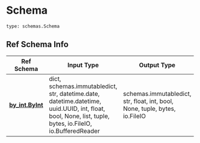 # Schema
```
type: schemas.Schema
```

## Ref Schema Info
Ref Schema | Input Type | Output Type
---------- | ---------- | -----------
[**by_int.ByInt**](../../../../../../../../../components/schema/by_int.md) | dict, schemas.immutabledict, str, datetime.date, datetime.datetime, uuid.UUID, int, float, bool, None, list, tuple, bytes, io.FileIO, io.BufferedReader | schemas.immutabledict, str, float, int, bool, None, tuple, bytes, io.FileIO
